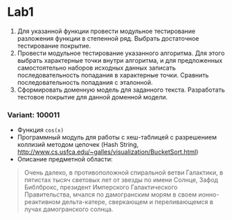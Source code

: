 # Lab1
1. Для указанной функции провести модульное тестирование разложения функции в степенной ряд. Выбрать достаточное тестирование покрытие.
2. Провести модульное тестирование указанного алгоритма. Для этого выбрать характерные точки внутри алгоритма, и для предложенных самостоятельно наборов исходных данных записать последовательность попадания в характерные точки. Сравнить последовательность попадания с эталонной.
3. Сформировать доменную модель для заданного текста. Разработать тестовое покрытие для данной доменной модели.

### Variant: 100011
* Функция `cos(x)`
* Программный модуль для работы c хеш-таблицей с разрешением коллизий методом цепочек (Hash String, http://www.cs.usfca.edu/~galles/visualization/BucketSort.html)
* Описание предметной области:
> Очень далеко, в противоположной спиральной ветви Галактики, в пятистах тысяч световых лет от звезды по имени Солнце, Зафод Библброкс, президент Имперского Галактического Правительства, мчался по дамогранским морям в своем ионно-реактивном дельта-катере, сверкающем и переливающемся в лучах дамогранского солнца.